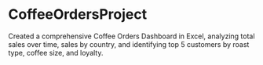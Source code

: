 # CoffeeOrdersProject
Created a comprehensive Coffee Orders Dashboard in Excel, analyzing total sales over time, sales by country, and identifying top 5 customers by roast type, coffee size, and loyalty.
